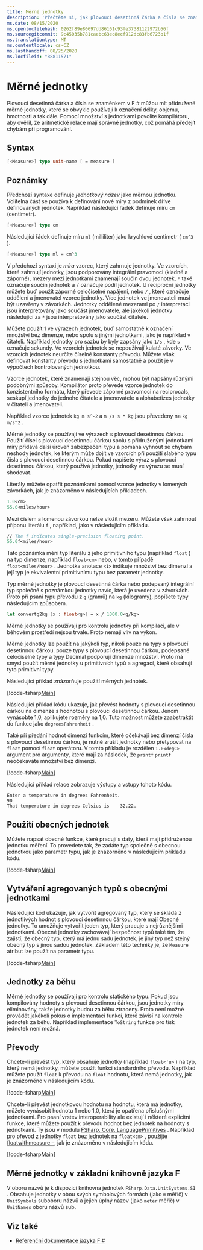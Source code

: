 ```yaml
---
title: Měrné jednotky
description: 'Přečtěte si, jak plovoucí desetinná čárka a čísla se znaménkem v F # můžou mít přidružené měrné jednotky, které se obvykle používají k označení délky, objemu a hmotnosti.'
ms.date: 08/15/2020
ms.openlocfilehash: 0262f89e80697dd86161c93fe37381122972b56f
ms.sourcegitcommit: 9c45035b781caebc63ec8ecf912dc83fb6723b1f
ms.translationtype: MT
ms.contentlocale: cs-CZ
ms.lasthandoff: 08/25/2020
ms.locfileid: "88811571"
---
```

# <a name="units-of-measure"></a>Měrné jednotky

Plovoucí desetinná čárka a čísla se znaménkem v F # můžou mít přidružené měrné jednotky, které se obvykle používají k označení délky, objemu, hmotnosti a tak dále. Pomocí množství s jednotkami povolíte kompilátoru, aby ověřil, že aritmetické relace mají správné jednotky, což pomáhá předejít chybám při programování.

## <a name="syntax"></a>Syntax

```fsharp
[<Measure>] type unit-name [ = measure ]
```

## <a name="remarks"></a>Poznámky

Předchozí syntaxe definuje *jednotkový název* jako měrnou jednotku. Volitelná část se používá k definování nové míry z podmínek dříve definovaných jednotek. Například následující řádek definuje míru `cm` (centimetr).

```fsharp
[<Measure>] type cm
```

Následující řádek definuje míru `ml` (milliliter) jako krychlové centimetr ( `cm^3` ).

```fsharp
[<Measure>] type ml = cm^3
```

V předchozí syntaxi je *míra* vzorec, který zahrnuje jednotky. Ve vzorcích, které zahrnují jednotky, jsou podporovány integrální pravomoci (kladné a záporné), mezery mezi jednotkami znamenají součin dvou jednotek, `*` také označuje součin jednotek a `/` označuje podíl jednotek. U reciproční jednotky můžete buď použít záporné celočíselné napájení, nebo `/` , které označuje oddělení a jmenovatel vzorec jednotky. Více jednotek ve jmenovateli musí být uzavřeny v závorkách. Jednotky oddělené mezerami po `/` interpretaci jsou interpretovány jako součást jmenovatele, ale jakékoli jednotky následující za `*` jsou interpretovány jako součást čitatele.

Můžete použít 1 ve výrazech jednotek, buď samostatně k označení množství bez dimenze, nebo spolu s jinými jednotkami, jako je například v čitateli. Například jednotky pro sazbu by byly zapsány jako `1/s` , kde `s` označuje sekundy. Ve vzorcích jednotek se nepoužívají kulaté závorky. Ve vzorcích jednotek neurčíte číselné konstanty převodu. Můžete však definovat konstanty převodu s jednotkami samostatně a použít je v výpočtech kontrolovaných jednotkou.

Vzorce jednotek, které znamenají stejnou věc, mohou být napsány různými podobnými způsoby. Kompilátor proto převede vzorce jednotek do konzistentního formátu, který převede záporné pravomoci na reciprocals, seskupí jednotky do jednoho čitatele a jmenovatele a alphabetizes jednotky v čitateli a jmenovateli.

Například vzorce jednotek `kg m s^-2` a `m /s s * kg` jsou převedeny na `kg m/s^2` .

Měrné jednotky se používají ve výrazech s plovoucí desetinnou čárkou. Použití čísel s plovoucí desetinnou čárkou spolu s přidruženými jednotkami míry přidává další úroveň zabezpečení typu a pomáhá vyhnout se chybám neshody jednotek, ke kterým může dojít ve vzorcích při použití slabého typu čísla s plovoucí desetinnou čárkou. Pokud napíšete výraz s plovoucí desetinnou čárkou, který používá jednotky, jednotky ve výrazu se musí shodovat.

Literály můžete opatřit poznámkami pomocí vzorce jednotky v lomených závorkách, jak je znázorněno v následujících příkladech.

```fsharp
1.0<cm>
55.0<miles/hour>
```

Mezi číslem a lomenou závorkou nelze vložit mezeru. Můžete však zahrnout příponu literálu `f` , například, jako v následujícím příkladu.

```fsharp
// The f indicates single-precision floating point.
55.0f<miles/hour>
```

Tato poznámka mění typ literálu z jeho primitivního typu (například `float` ) na typ dimenze, například `float<cm>` nebo, v tomto případě `float<miles/hour>` . Jednotka anotace `<1>` indikuje množství bez dimenzí a její typ je ekvivalentní primitivnímu typu bez parametr jednotky.

Typ měrné jednotky je plovoucí desetinná čárka nebo podepsaný integrální typ společně s poznámkou jednotky navíc, která je uvedena v závorkách. Proto při psaní typu převodu z `g` (gramů) na `kg` (kilogramy), popíšete typy následujícím způsobem.

```fsharp
let convertg2kg (x : float<g>) = x / 1000.0<g/kg>
```

Měrné jednotky se používají pro kontrolu jednotky při kompilaci, ale v běhovém prostředí nejsou trvalé. Proto nemají vliv na výkon.

Měrné jednotky lze použít na jakýkoli typ, nikoli pouze na typy s plovoucí desetinnou čárkou. pouze typy s plovoucí desetinnou čárkou, podepsané celočíselné typy a typy Decimal podporují dimenze množství. Proto má smysl použít měrné jednotky u primitivních typů a agregací, které obsahují tyto primitivní typy.

Následující příklad znázorňuje použití měrných jednotek.

[!code-fsharp[Main](~/samples/snippets/fsharp/lang-ref-2/snippet6901.fs)]

Následující příklad kódu ukazuje, jak převést hodnoty s plovoucí desetinnou čárkou na dimenze s hodnotou s plovoucí desetinnou čárkou. Jenom vynásobte 1,0, aplikujete rozměry na 1,0. Tuto možnost můžete zaabstraktit do funkce jako `degreesFahrenheit` .

Také při předání hodnot dimenzí funkcím, které očekávají bez dimenzí čísla s plovoucí desetinnou čárkou, je nutné zrušit jednotky nebo přetypovat na `float` pomocí `float` operátoru. V tomto příkladu je rozdělen `1.0<degC>` argument pro argumenty, které mají za následek, že `printf` `printf` neočekáváte množství bez dimenzí.

[!code-fsharp[Main](~/samples/snippets/fsharp/lang-ref-2/snippet6902.fs)]

Následující příklad relace zobrazuje výstupy a vstupy tohoto kódu.

```console
Enter a temperature in degrees Fahrenheit.
90
That temperature in degrees Celsius is    32.22.
```

## <a name="using-generic-units"></a>Použití obecných jednotek

Můžete napsat obecné funkce, které pracují s daty, která mají přidruženou jednotku měření. To provedete tak, že zadáte typ společně s obecnou jednotkou jako parametr typu, jak je znázorněno v následujícím příkladu kódu.

[!code-fsharp[Main](~/samples/snippets/fsharp/lang-ref-2/snippet6903.fs)]

## <a name="creating-aggregate-types-with-generic-units"></a>Vytváření agregovaných typů s obecnými jednotkami

Následující kód ukazuje, jak vytvořit agregovaný typ, který se skládá z jednotlivých hodnot s plovoucí desetinnou čárkou, které mají Obecné jednotky. To umožňuje vytvořit jeden typ, který pracuje s nejrůznějšími jednotkami. Obecné jednotky zachovávají bezpečnost typů také tím, že zajistí, že obecný typ, který má jednu sadu jednotek, je jiný typ než stejný obecný typ s jinou sadou jednotek. Základem této techniky je, že `Measure` atribut lze použít na parametr typu.

[!code-fsharp[Main](~/samples/snippets/fsharp/lang-ref-2/snippet6904.fs)]

## <a name="units-at-runtime"></a>Jednotky za běhu

Měrné jednotky se používají pro kontrolu statického typu. Pokud jsou kompilovány hodnoty s plovoucí desetinnou čárkou, jsou jednotky míry eliminovány, takže jednotky budou za běhu ztraceny. Proto není možné provádět jakékoli pokus o implementaci funkcí, které závisí na kontrole jednotek za běhu. Například implementace `ToString` funkce pro tisk jednotek není možná.

## <a name="conversions"></a>Převody

Chcete-li převést typ, který obsahuje jednotky (například `float<'u>` ) na typ, který nemá jednotky, můžete použít funkci standardního převodu. Například můžete použít `float` k převodu na `float` hodnotu, která nemá jednotky, jak je znázorněno v následujícím kódu.

[!code-fsharp[Main](~/samples/snippets/fsharp/lang-ref-2/snippet6905.fs)]

Chcete-li převést jednotkovou hodnotu na hodnotu, která má jednotky, můžete vynásobit hodnotu 1 nebo 1,0, která je opatřena příslušnými jednotkami. Pro psaní vrstev interoperability ale existují i některé explicitní funkce, které můžete použít k převodu hodnot bez jednotek na hodnoty s jednotkami. Ty jsou v modulu [FSharp. Core. LanguagePrimitives](https://fsharp.github.io/fsharp-core-docs/reference/fsharp-core-languageprimitives.html) . Například pro převod z jednotky `float` bez jednotek na `float<cm>` , použijte [floatwithmeasure –](https://fsharp.github.io/fsharp-core-docs/reference/fsharp-core-languageprimitives.html#FloatWithMeasure), jak je znázorněno v následujícím kódu.

[!code-fsharp[Main](~/samples/snippets/fsharp/lang-ref-2/snippet6906.fs)]

## <a name="units-of-measure-in-the-f-core-library"></a>Měrné jednotky v základní knihovně jazyka F #

V oboru názvů je k dispozici knihovna jednotek `FSharp.Data.UnitSystems.SI` . Obsahuje jednotky v obou svých symbolových formách (jako `m` měřič) v `UnitSymbols` suboboru názvů a jejich úplný název (jako `meter` měřič) v `UnitNames` oboru názvů sub.

## <a name="see-also"></a>Viz také

- [Referenční dokumentace jazyka F #](index.md)
